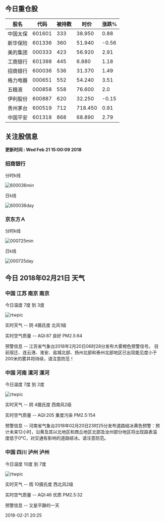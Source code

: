 
## 今日重仓股 

|股名|代码|被持数|时价|涨跌%|
|---|---|---|---|---|
|中国太保|601601|333|38.950|0.88|
|新华保险|601336|360|51.940|-0.56|
|美的集团|000333|423|56.920|2.91|
|工商银行|601398|445|6.880|1.18|
|招商银行|600036|536|31.370|1.49|
|格力电器|000651|552|54.240|3.51|
|五粮液|000858|558|76.600|2.0|
|伊利股份|600887|620|32.250|-0.15|
|贵州茅台|600519|712|718.450|0.91|
|中国平安|601318|868|68.890|2.79|

## 关注股信息
**更新时间 : Wed Feb 21 15:00:09 2018**
### 招商银行 
分时k线

![600036min](http://image.sinajs.cn/newchart/min/n/sh600036.gif)

日k线

![600036day](http://image.sinajs.cn/newchart/daily/n/sh600036.gif)

### 京东方Ａ 
分时k线

![000725min](http://image.sinajs.cn/newchart/min/n/sz000725.gif)

日k线

![000725day](http://image.sinajs.cn/newchart/daily/n/sz000725.gif)
## 今日 2018年02月21日 天气
### 中国 江苏 南京 南京

今日温度 7度 到 3度

![rtwpic](http://app1.showapi.com/weather/icon/night/02.png)

实时天气 -- 阴 4摄氏度 北风1级

实时空气质量 -- AQI:87 良好 PM2.5:64

预警信息 -- 江苏省气象台2018年2月20日06时28分发布大雾橙色预警信号。
   目前宿迁、连云港、淮安、盐城北部、扬州北部和泰州北部地区已出现能见度小于200米的雾并将持续，请注意防范！
    
### 中国 河南 漯河 漯河

今日温度 7度 到 2度

![rtwpic](http://app1.showapi.com/weather/icon/night/02.png)

实时天气 -- 阴 4摄氏度 西南风2级

实时空气质量 -- AQI:205 重度污染 PM2.5:154

预警信息 -- 河南省气象台2018年02月20日23时25分发布道路结冰黄色预警：预计未来12小时，沿黄及其以北地区和商丘地区北部及汝州部分地区将出现路表温度低于0℃，对交通有影响的道路结冰。请注意防范。
    
### 中国 四川 泸州 泸州

今日温度 10度 到 7度

![rtwpic](http://app1.showapi.com/weather/icon/night/301.png)

实时天气 -- 雨 10摄氏度 西北风2级

实时空气质量 -- AQI:46 优质 PM2.5:32

预警信息 -- 又是平静的一天
    
2018-02-21 20:25